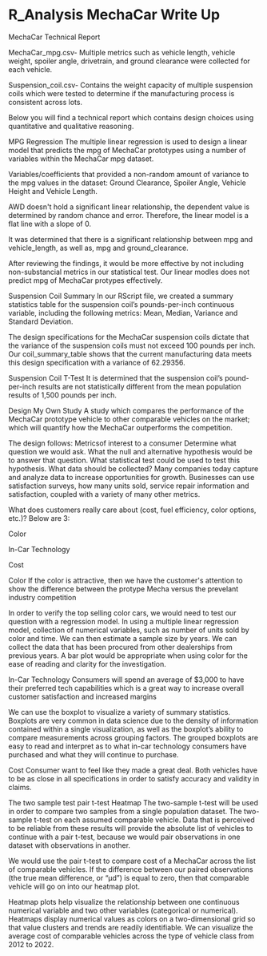 # R_Analysis MechaCar Write Up
MechaCar Technical Report

MechaCar_mpg.csv- Multiple metrics such as vehicle length, vehicle weight, spoiler angle, drivetrain, and ground clearance were collected for each vehicle.

Suspension_coil.csv- Contains the weight capacity of multiple suspension coils which were tested to determine if the manufacturing process is consistent across lots.

Below you will find a technical report which contains design choices using quantitative and qualitative reasoning.

MPG Regression
The multiple linear regression is used to design a linear model that predicts the mpg of MechaCar prototypes using a number of variables within the MechaCar mpg dataset.

Variables/coefficients that provided a non-random amount of variance to the mpg values in the dataset: Ground Clearance, Spoiler Angle, Vehicle Height and Vehicle Length.

AWD doesn't hold a significant linear relationship, the dependent value is determined by random chance and error. Therefore, the linear model is a flat line with a slope of 0.

It was determined that there is a significant relationship between mpg and vehicle_length, as well as, mpg and ground_clearance.

After reviewing the findings, it would be more effective by not including non-substancial metrics in our statistical test. Our linear modles does not predict mpg of MechaCar protypes effectively.

Suspension Coil Summary
In our RScript file, we created a summary statistics table for the suspension coil’s pounds-per-inch continuous variable, including the following metrics: Mean, Median, Variance and Standard Deviation.

The design specifications for the MechaCar suspension coils dictate that the variance of the suspension coils must not exceed 100 pounds per inch. Our coil_summary_table shows that the current manufacturing data meets this design specification with a variance of 62.29356.

Suspension Coil T-Test
It is determined that the suspension coil’s pound-per-inch results are not statistically different from the mean population results of 1,500 pounds per inch.








Design My Own Study
A study which compares the performance of the MechaCar prototype vehicle to other comparable vehicles on the market; which will quantify how the MechaCar outperforms the competition. 

The design follows:
Metricsof interest to a consumer
Determine what question we would ask.
What the null and alternative hypothesis would be to answer that question.
What statistical test could be used to test this hypothesis.
What data should be collected?
Many companies today capture and analyze data to increase opportunities for growth. Businesses can use satisfaction surveys, how many units sold, service repair information and satisfaction, coupled with a variety of many other metrics. 

What does customers really care about (cost, fuel efficiency, color options, etc.)?
Below are 3:

Color

In-Car Technology

Cost


Color
If the color is attractive, then we have the customer's attention to show the difference between the protype Mecha versus the prevelant industry competition

In order to verify the top selling color cars, we would need to test our question with a regression model. In using a multiple linear regression model, collection of numerical variables, such as number of units sold by color and time. We can then estimate a sample size by years. We can collect the data that has been procured from other dealerships from previous years. A bar plot would be appropriate when using color for the ease of reading and clarity for the investigation.

In-Car Technology
Consumers will spend an average of $3,000 to have their preferred tech capabilities which is a great way to increase overall customer satisfaction and increased margins

We can use the boxplot to visualize a variety of summary statistics. Boxplots are very common in data science due to the density of information contained within a single visualization, as well as the boxplot’s ability to compare measurements across grouping factors. The grouped boxplots are easy to read and interpret as to what in-car technology consumers have purchased and what they will continue to purchase.

Cost
Consumer want to feel like they made a great deal. Both vehicles have to be as close in all specifications in order to satisfy accuracy and validity in claims.

The two sample test
pair t-test
Heatmap
The two-sample t-test will be used in order to compare two samples from a single population dataset. The two-sample t-test on each assumed comparable vehicle. Data that is perceived to be reliable from these results will provide the absolute list of vehicles to continue with a pair t-test, because we would pair observations in one dataset with observations in another.

We would use the pair t-test to compare cost of a MechaCar across the list of comparable vehicles. If the difference between our paired observations (the true mean difference, or “μd”) is equal to zero, then that comparable vehicle will go on into our heatmap plot.

Heatmap plots help visualize the relationship between one continuous numerical variable and two other variables (categorical or numerical). Heatmaps display numerical values as colors on a two-dimensional grid so that value clusters and trends are readily identifiable. We can visualize the average cost of comparable vehicles across the type of vehicle class from 2012 to 2022.
